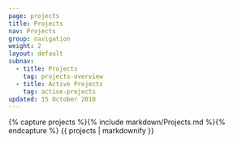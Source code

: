 ```yaml
---
page: projects
title: Projects
nav: Projects
group: navigation
weight: 2
layout: default
subnav:
  - title: Projects
    tag: projects-overview
  - title: Active Projects
    tag: active-projects
updated: 15 October 2018
---
```


<div class="docs-section">
		{% capture projects %}{% include markdown/Projects.md %}{% endcapture %}
		{{ projects | markdownify }}
</div>
